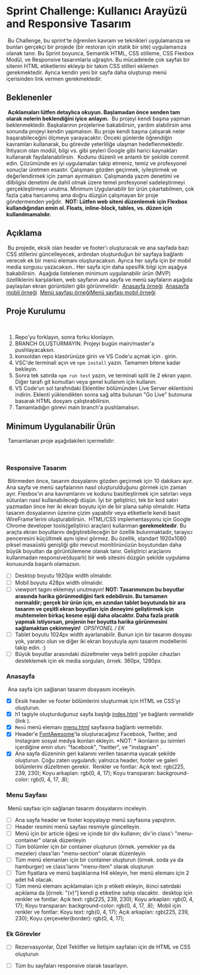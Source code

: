 # Sprint Challenge: Kullanıcı Arayüzü and Responsive Tasarım
​
Bu Challenge, bu sprint'te öğrenilen kavram ve teknikleri uygulamanıza ve bunları gerçekçi bir projede (bir restoran için statik bir site) uygulamanıza olanak tanır. Bu Sprint boyunca, Semantik HTML, CSS stilleme, CSS Flexbox Modül, ve Responsive tasarımlarla uğraştın. Bu mücadelede çok sayfalı bir sitenin HTML etiketlerini ekleyip bir takım CSS stilleri eklemen gerekmektedir. Ayrıca kendin yeni bir sayfa daha oluşturup menü içerisinden link vermen gerekmektedir.
​
​
## Beklenenler
​
**Açıklamaları lütfen detaylıca okuyun. Başlamadan önce senden tam olarak nelerin beklendiğini iyice anlayın.**
​
Bu projeyi kendi başına yapman beklenmektedir. Başkalarının projelerine bakabilirsin, yardım alabilirsin ama sonunda projeyi kendin yapmalısın.
Bu proje kendi başına çalışarak neler başarabileceğini ölçmeye yarayacaktır. Önceki günlerde öğrendiğin kavramları kullanarak, bu görevde yeterliliğe ulaşman hedeflenmektedir. İhtiyacın olan modül, bilgi vs. gibi şeyleri Google gibi harici kaynakları kullanarak faydalanabilirsin.
​
Kodunu düzenli ve anlamlı bir şekilde commit edin.
​
Çözümünde en iyi uygulamaları takip etmeniz, temiz ve profesyonel sonuçlar üretmen esastır. Çalışmanı gözden geçirmek, iyileştirmek ve değerlendirmek için zaman ayırmalısın. Çalışmanda yazım denetimi ve dilbilgisi denetimi de dahil olmak üzere temel profesyonel sadeleştirmeyi gerçekleştirmeyi unutma. Minimum Uygulanabilir bir ürün çıkartabilmen, çok fazla çaba harcanmış ama doğru düzgün çalışmayan bir proje göndermenden yeğdir.
​
**NOT: Lütfen web siteni düzenlemek için Flexbox kullandığından emin ol. Floats, inline-block, tables, vs. düzen için kullanılmamalıdır.**
​
​
## Açıklama
​
Bu projede, eksik olan header ve footer'ı oluşturacak ve ana sayfada bazı CSS stillerini güncelleyecek, ardından oluşturduğun bir sayfaya bağlantı verecek ek bir menü elemanı oluşturacaksın. Ayrıca her sayfa için bir mobil media sorgusu yazacaksın.. Her sayfa için daha spesifik bilgi için aşağıya bakabilirsin.
​
Aşağıda listelenen minimum uygulanabilir ürün (MVP) özelliklerini karşılarken, web sayfanın ana sayfa ve menü sayfaların aşağıda paylaşılan ekran görüntüleri gibi görünmelidir:
​
[Anasayfa örneği](/ornekler/anasayfa-desktop.png)
​
[Anasayfa mobil örneği](/ornekler/anasayfa-mobil.png)
​
[Menü sayfası örneği](/ornekler/menu-desktop.png)
​
[Menü sayfası mobil örneği](/ornekler/menu-mobil.png)
​
​
## Proje Kurulumu
​
1. Repo'yu forklayın, sonra forku klonlayın.
2. BRANCH OLUŞTURMAYIN. Projeyi bugün main/master'a pushlayacaksın.
3. konsoldan repo klasörünüze girin ve VS Code'u açmak için . girin.
4. VSC'de terminali açın ve  `npm install` yazın. Tamamen bitene kadar bekleyin.
5. Sonra tek satırda `npm run test` yazın, ve terminali split ile 2 ekran yapın. Diğer tarafı git komutları veya genel kullanım için kullanın.
6. VS Code'un sol tarafındaki Eklentiler bölümünden Live Server eklentisini indirin. Eklenti yüklendikten sonra sağ altta bulunan "Go Live" butonuna basarak HTML dosyanı çalıştırabilirsin.
7. Tamamladığın görevi main branch'a pushlamalısın.
​
​
## Minimum Uygulanabilir Ürün
​
Tamamlanan proje aşağıdakileri içermelidir:
 
​
### Responsive Tasarım 
​
Bitirmeden önce, tasarım dosyalarını gözden geçirmek için 10 dakikanı ayır. Ana sayfa ve menü sayfalarının nasıl oluşturulduğunu görmek için zaman ayır. Flexbox'ın ana kavramlarını ve kodunu basitleştirmek için satırları veya sütunları nasıl kullanabileceği düşün. İyi bir geliştirici, tek bir kod satırı yazmadan önce her iki ekran boyutu için de bir plana sahip olmalıdır. Hatta tasarım dosyalarının üzerine çizim yapabilir veya etiketlerle kendi basit WireFrame'lerini oluşturabilirsin.
​
HTML/CSS implementasyonu için Google Chrome developer tools(geliştirici araçları) kullanman **gerekmektedir**. Bu araçta ekran boyutlarını değiştirebileceğin bir özellik bulunmaktadır, tarayıcı penceresini küçültmek aynı işlevi görmez. Bu özellik, standart 1920x1080 piksel masaüstü genişliği gibi mevcut monitörünüzün boyutundan daha büyük boyutları da görüntülemene olanak tanır. Geliştirici araçlarını kullanmadan responsive(duyarlı) bir web sitesini düzgün şekilde uygulama konusunda başarılı olamazsın.
​
* [ ] Desktop boyutu 1920px width olmalıdır.
* [ ] Mobil boyutu 428px width olmalıdır.
* [ ] viewport tagını eklemeyi unutmayın!
​
**NOT: Tasarımınızın bu boyutlar arasında harika görünmediğini fark edebilirsin. Bu tamamen normaldir; gerçek bir ürün için, en azından tablet boyutunda bir ara tasarım ve çeşitli ekran boyutları için deneyimi geliştirmek için muhtemelen birkaç kesme eşiği daha olacaktır. Daha fazla pratik yapmak istiyorsan, projenin her boyutta harika görünmesini sağlamaktan çekinmeyin!**
​
*OPSİYONEL / EK*
* [ ] Tablet boyutu 1024px width ayarlanabilir. Bunun için bir tasarım dosyası yok, yaratıcı olun ve diğer iki ekran boyutuyla aynı tasarım modellerini takip edin. :)
* [ ] Büyük boyutlar arasındaki düzeltmeler veya belirli popüler cihazları desteklemek için ek media sorguları, örnek. 360px, 1280px.
​
​
### Anasayfa
​
Ana sayfa için sağlanan tasarım dosyasını inceleyin.
​
* [x] Eksik header ve footer bölümlerini oluşturmak için HTML ve CSS'yi oluşturun.
* [x] h1 tagiyle oluşturduğunuz sayfa başlığı [index.html](index.html) 'ye bağlantı vermelidir (link <a>).
* [x] `Menü` menü elemanı [menu.html](menu.html) sayfasına bağlantı vermelidir.
* [x] Header'e [FontAwesome](https://fontawesome.com/search)'la oluşturacağınız Facebook, Twitter, and Instagram sosyal medya ikonları ekleyin. *NOT: * ikonların şu isimleri içerdiğine emin olun: "facebook", "twitter", ve "instagram" .
* [x] Ana sayfa düzeninin geri kalanını verilen tasarıma uyacak şekilde oluşturun. Çoğu zaten uygulandı; yalnızca header, footer ve galeri bölümlerini düzeltmen gerekir.
​
Renkler ve fontlar:
Açık text: rgb(225, 239, 230);
Koyu arkaplan: rgb(0, 4, 17);
Koyu transparan: background-color: rgb(0, 4, 17, .8);
​
​
### Menu Sayfası
​
Menü sayfası için sağlanan tasarım dosyalarını inceleyin.
​
* [ ] Ana sayfa header ve footer kopyalayıp menü sayfasına yapıştırın.
* [ ] Header resmini menü sayfası resmiyle güncelleyin.
* [ ] Menü için bir article öğesi ve içinde bir div kullanın; div'in class'ı "menu-container" olarak düzenleyin
* [ ] Tüm bölümler için bir container oluşturun (örnek. yemekler ya da  mezeler) class'ları "menu-section" olarak düzenleyin
* [ ] Tüm menü elemanları için bir container oluşturun (örnek. soda ya da hamburger) ve class'larını "menu-item" olarak oluşturun
* [ ] Tüm fiyatlara ve menü başlıklarına H4 ekleyin, her menü elemanı için 2 adet h4 olacak.
* [ ] Tüm menü elemanı açıklamaları için p etiketi ekleyin, ikinci satırdaki açıklama da [örnek: "(v)"] kendi p etiketine sahip olacaktır.
​
desktop için renkler ve fontlar:
Açık text: rgb(225, 239, 230);
Koyu arkaplan: rgb(0, 4, 17);
Koyu transparan: background-color: rgb(0, 4, 17, .8);
​
Mobil için renkler ve fontlar: 
Koyu text: rgb(0, 4, 17);
Açık arkaplan: rgb(225, 239, 230);
Koyu çerçeveler(border): rgb(0, 4, 17);
​
​
### Ek Görevler
* [ ] Rezervasyonlar, Özel Teklifler ve İletişim sayfaları için de HTML ve CSS oluşturun
* [ ] Tüm bu sayfaları responsive olarak tasarlayın.​

